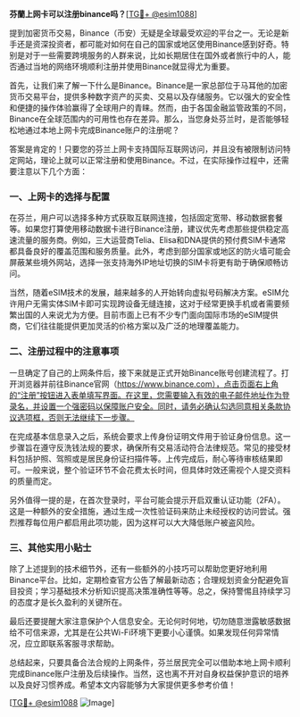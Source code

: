 **芬蘭上网卡可以注册binance吗？**[[TG💪+ @esim1088](https://t.me/s/esim1088)]

提到加密货币交易，Binance（币安）无疑是全球最受欢迎的平台之一。无论是新手还是资深投资者，都可能对如何在自己的国家或地区使用Binance感到好奇。特别是对于一些需要跨境服务的人群来说，比如长期居住在国外或者旅行中的人，能否通过当地的网络环境顺利注册并使用Binance就显得尤为重要。

首先，让我们来了解一下什么是Binance。Binance是一家总部位于马耳他的加密货币交易平台，提供多种数字资产的买卖、交易以及存储服务。它以强大的安全性和便捷的操作体验赢得了全球用户的青睐。然而，由于各国金融监管政策的不同，Binance在全球范围内的可用性也存在差异。那么，当您身处芬兰时，是否能够轻松地通过本地上网卡完成Binance账户的注册呢？

答案是肯定的！只要您的芬兰上网卡支持国际互联网访问，并且没有被限制访问特定网站，理论上就可以正常注册和使用Binance。不过，在实际操作过程中，还需要注意以下几个方面：

### 一、上网卡的选择与配置

在芬兰，用户可以选择多种方式获取互联网连接，包括固定宽带、移动数据套餐等。如果您打算使用移动数据卡进行Binance注册，建议优先考虑那些提供稳定高速流量的服务商。例如，三大运营商Telia、Elisa和DNA提供的预付费SIM卡通常都具备良好的覆盖范围和服务质量。此外，考虑到部分国家或地区的防火墙可能会屏蔽某些境外网站，选择一张支持海外IP地址切换的SIM卡将更有助于确保顺畅访问。

当然，随着eSIM技术的发展，越来越多的人开始转向虚拟号码解决方案。eSIM允许用户无需实体SIM卡即可实现跨设备无缝连接，这对于经常更换手机或者需要频繁出国的人来说尤为方便。目前市面上已有不少专门面向国际市场的eSIM提供商，它们往往能提供更加灵活的价格方案以及广泛的地理覆盖能力。

### 二、注册过程中的注意事项

一旦确定了自己的上网条件后，接下来就是正式开始Binance账号创建流程了。打开浏览器并前往Binance官网（https://www.binance.com），点击页面右上角的“注册”按钮进入表单填写界面。在这里，您需要输入有效的电子邮件地址作为登录名，并设置一个强密码以保障账户安全。同时，请务必确认勾选同意相关条款协议选项框，否则无法继续下一步骤。

在完成基本信息录入之后，系统会要求上传身份证明文件用于验证身份信息。这一步骤旨在遵守反洗钱法规的要求，确保所有交易活动符合法律规范。常见的接受材料包括护照、驾照或是居民身份证扫描件等。上传完成后，耐心等待审核结果即可。一般来说，整个验证环节不会花费太长时间，但具体时效还需视个人提交资料的质量而定。

另外值得一提的是，在首次登录时，平台可能会提示开启双重认证功能（2FA）。这是一种额外的安全措施，通过生成一次性验证码来防止未经授权的访问尝试。强烈推荐每位用户都启用此项功能，因为这样可以大大降低账户被盗风险。

### 三、其他实用小贴士

除了上述提到的技术细节外，还有一些额外的小技巧可以帮助您更好地利用Binance平台。比如，定期检查官方公告了解最新动态；合理规划资金分配避免盲目投资；学习基础技术分析知识提高决策准确性等等。总之，保持警惕且持续学习的态度才是长久盈利的关键所在。

最后还要提醒大家注意保护个人信息安全。无论何时何地，切勿随意泄露敏感数据给不可信来源，尤其是在公共Wi-Fi环境下更要小心谨慎。如果发现任何异常情况，应立即联系客服寻求帮助。

总结起来，只要具备合法合规的上网条件，芬兰居民完全可以借助本地上网卡顺利完成Binance账户注册及后续操作。当然，这也离不开对自身权益保护意识的培养以及良好习惯养成。希望本文内容能够为大家提供更多参考价值！

[[TG💪+ @esim1088](https://t.me/s/esim1088) ![Image](https://i.postimg.cc/4NQfJmqS/Snipaste-2025-05-13-00-14-12.png)]